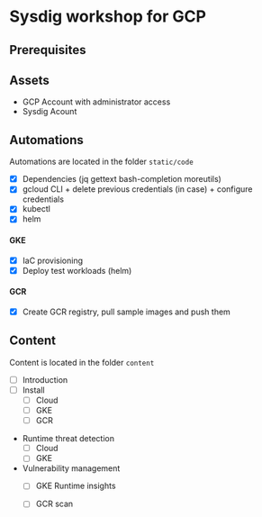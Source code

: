 # Sysdig workshop for GCP

## Prerequisites

## Assets
- GCP Account with administrator access
- Sysdig Acount

## Automations

Automations are located in the folder `static/code`

- [x] Dependencies (jq gettext bash-completion moreutils)
- [x] gcloud CLI + delete previous credentials (in case) + configure credentials
- [x] kubectl
- [x] helm
#### GKE
- [x] IaC provisioning
- [x] Deploy test workloads (helm)
#### GCR
- [x] Create GCR registry, pull sample images and push them

## Content

Content is located in the folder `content`

- [ ] Introduction
- [ ] Install
  - [ ] Cloud
  - [ ] GKE
  - [ ] GCR
- Runtime threat detection
  - [ ] Cloud
  - [ ] GKE
- Vulnerability management
  - [ ] GKE Runtime insights
  - [ ] GCR scan


